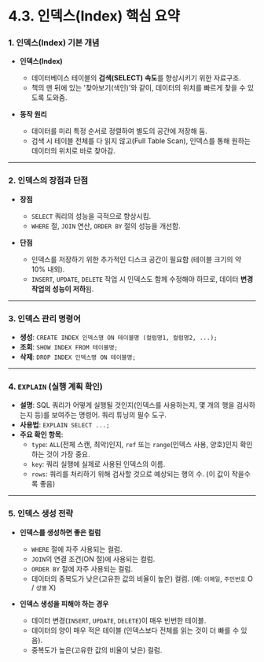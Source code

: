 # 4.3. 인덱스(Index) 핵심 요약

### 1. 인덱스(Index) 기본 개념

- **인덱스(Index)**
  - 데이터베이스 테이블의 **검색(SELECT) 속도**를 향상시키기 위한 자료구조.
  - 책의 맨 뒤에 있는 '찾아보기(색인)'와 같이, 데이터의 위치를 빠르게 찾을 수 있도록 도와줌.

- **동작 원리**
  - 데이터를 미리 특정 순서로 정렬하여 별도의 공간에 저장해 둠.
  - 검색 시 테이블 전체를 다 읽지 않고(Full Table Scan), 인덱스를 통해 원하는 데이터의 위치로 바로 찾아감.

---

### 2. 인덱스의 장점과 단점

- **장점**
  - `SELECT` 쿼리의 성능을 극적으로 향상시킴.
  - `WHERE` 절, `JOIN` 연산, `ORDER BY` 절의 성능을 개선함.

- **단점**
  - 인덱스를 저장하기 위한 추가적인 디스크 공간이 필요함 (테이블 크기의 약 10% 내외).
  - `INSERT`, `UPDATE`, `DELETE` 작업 시 인덱스도 함께 수정해야 하므로, 데이터 **변경 작업의 성능이 저하**됨.

---

### 3. 인덱스 관리 명령어

- **생성**: `CREATE INDEX 인덱스명 ON 테이블명 (컬럼명1, 컬럼명2, ...);`
- **조회**: `SHOW INDEX FROM 테이블명;`
- **삭제**: `DROP INDEX 인덱스명 ON 테이블명;`

---

### 4. `EXPLAIN` (실행 계획 확인)

- **설명**: SQL 쿼리가 어떻게 실행될 것인지(인덱스를 사용하는지, 몇 개의 행을 검사하는지 등)를 보여주는 명령어. 쿼리 튜닝의 필수 도구.
- **사용법**: `EXPLAIN SELECT ...;`
- **주요 확인 항목**:
  - `type`: `ALL`(전체 스캔, 최악)인지, `ref` 또는 `range`(인덱스 사용, 양호)인지 확인하는 것이 가장 중요.
  - `key`: 쿼리 실행에 실제로 사용된 인덱스의 이름.
  - `rows`: 쿼리를 처리하기 위해 검사할 것으로 예상되는 행의 수. (이 값이 작을수록 좋음)

---

### 5. 인덱스 생성 전략

- **인덱스를 생성하면 좋은 컬럼**
  - `WHERE` 절에 자주 사용되는 컬럼.
  - `JOIN`의 연결 조건(ON 절)에 사용되는 컬럼.
  - `ORDER BY` 절에 자주 사용되는 컬럼.
  - 데이터의 중복도가 낮은(고유한 값의 비율이 높은) 컬럼. (예: `이메일`, `주민번호` O / `성별` X)

- **인덱스 생성을 피해야 하는 경우**
  - 데이터 변경(`INSERT`, `UPDATE`, `DELETE`)이 매우 빈번한 테이블.
  - 데이터의 양이 매우 적은 테이블 (인덱스보다 전체를 읽는 것이 더 빠를 수 있음).
  - 중복도가 높은(고유한 값의 비율이 낮은) 컬럼.
